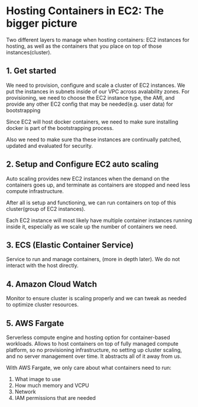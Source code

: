 # Hosting Containers in EC2: The bigger picture

Two different layers to manage when hosting containers: EC2 instances for hosting, as well as the containers that you place on top of those instances(cluster).

## 1. Get started

We need to provision, configure and scale a cluster of EC2 instances. We put the instances in subnets inside of our VPC across avalability zones. For provisioning, we need to choose the EC2 instance type, the AMI, and provide any other EC2 config that may be needed(e.g. user data) for bootstrapping

Since EC2 will host docker containers, we need to make sure installing docker is part of the bootstrapping process.

Also we need to make sure tha these instances are continually patched, updated and evaluated for security.

## 2. Setup and Configure EC2 auto scaling

Auto scaling provides new EC2 instances when the demand on the containers goes up, and terminate as containers are stopped and need less compute infrastructure.

After all is setup and functioning, we can run containers on top of this cluster(group of EC2 instances).

Each EC2 instance will most likely have multiple container instances running inside it, especially as we scale up the number of containers we need.

## 3. ECS (Elastic Container Service)

Service to run and manage containers, (more in depth later). We do not interact with the host directly.

## 4. Amazon Cloud Watch

Monitor to ensure cluster is scaling properly and we can tweak as needed to optimize cluster resources.

## 5. AWS Fargate

Serverless compute engine and hosting option for container-based workloads. Allows to host containers on top of fully managed compute platform, so no provisioning infrastructure, no setting up cluster scaling, and no server management over time. It abstracts all of it away from us.

With AWS Fargate, we only care about what containers need to run:

1. What image to use
2. How much memory and VCPU
3. Network
4. IAM permissions that are needed